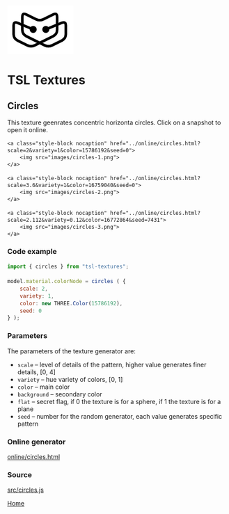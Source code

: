 <img class="logo" src="../assets/logo/logo.png">


# TSL Textures


## Circles
This texture geenrates concentric horizonta circles. Click on a snapshot to open it online.

<p class="gallery">

	<a class="style-block nocaption" href="../online/circles.html?scale=2&variety=1&color=15786192&seed=0">
		<img src="images/circles-1.png">
	</a>

	<a class="style-block nocaption" href="../online/circles.html?scale=3.6&variety=1&color=16759040&seed=0">
		<img src="images/circles-2.png">
	</a>

	<a class="style-block nocaption" href="../online/circles.html?scale=2.112&variety=0.12&color=16772864&seed=7431">
		<img src="images/circles-3.png">
	</a>

</p>


### Code example

```js
import { circles } from "tsl-textures";

model.material.colorNode = circles ( {
	scale: 2,
	variety: 1,
	color: new THREE.Color(15786192),
	seed: 0
} );
```


### Parameters

The parameters of the texture generator are:

* `scale` &ndash; level of details of the pattern, higher value generates finer details, [0, 4]
* `variety` &ndash; hue variety of colors, [0, 1]
* `color` &ndash; main color
* `background` &ndash; secondary color
* `flat` &ndash; secret flag, if 0 the texture is for a sphere, if 1 the texture is for a plane
* `seed` &ndash; number for the random generator, each value generates specific pattern


### Online generator

[online/circles.html](../online/circles.html)


### Source

[src/circles.js](https://github.com/boytchev/tsl-textures/blob/main/src/circles.js)


<div class="footnote">
	<a href="../">Home</a>
</div>